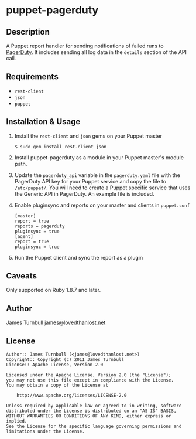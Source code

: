 puppet-pagerduty
================

Description
-----------

A Puppet report handler for sending notifications of failed runs to
[PagerDuty](http://www.pagerduty.com).  It includes sending all log data
in the `details` section of the API call.

Requirements
------------

* `rest-client`
* `json`
* `puppet`

Installation & Usage
-------------------

1.  Install the `rest-client` and `json` gems on your Puppet master

        $ sudo gem install rest-client json

2.  Install puppet-pagerduty as a module in your Puppet master's module
    path.

3.  Update the `pagerduty_api` variable in the `pagerduty.yaml` file
    with the PagerDuty API key for your Puppet service and copy the file to 
    `/etc/puppet/`.  You will need to create a Puppet specific service that 
    uses the Generic API in PagerDuty. An example file is included.

4.  Enable pluginsync and reports on your master and clients in `puppet.conf`

        [master]
        report = true
        reports = pagerduty
        pluginsync = true
        [agent]
        report = true
        pluginsync = true

5.  Run the Puppet client and sync the report as a plugin

Caveats
-------

Only supported on Ruby 1.8.7 and later.

Author
------

James Turnbull <james@lovedthanlost.net>

License
-------

    Author:: James Turnbull (<james@lovedthanlost.net>)
    Copyright:: Copyright (c) 2011 James Turnbull
    License:: Apache License, Version 2.0

    Licensed under the Apache License, Version 2.0 (the "License");
    you may not use this file except in compliance with the License.
    You may obtain a copy of the License at

        http://www.apache.org/licenses/LICENSE-2.0

    Unless required by applicable law or agreed to in writing, software
    distributed under the License is distributed on an "AS IS" BASIS,
    WITHOUT WARRANTIES OR CONDITIONS OF ANY KIND, either express or implied.
    See the License for the specific language governing permissions and
    limitations under the License.
